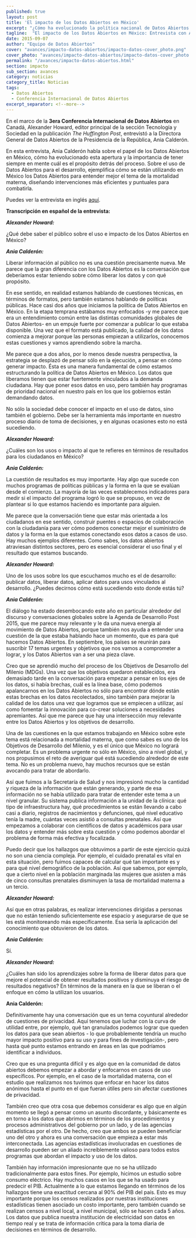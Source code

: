 ```yaml
---
published: true
layout: post
title: 'El impacto de los Datos Abiertos en México'
excerpt: "¿Cómo ha evolucionado la política nacional de Datos Abiertos y de qué manera está impactando el desarrollo en México? Ania Calderón, Directora General de Datos Abiertos de la Presidencia de la República, habla sobre el tema en esta entrevista."
tagline:  "El impacto de los Datos Abiertos en México: Entrevista con Ania Calderón"
date: 2015-09-07
author: "Equipo de Datos Abiertos"
cover: "avances/impacto-datos-abiertos/impacto-datos-cover_photo.png"
cover_photo: "avances/impacto-datos-abiertos/impacto-datos-cover_photo.png"
permalink: "/avances/impacto-datos-abiertos.html"
section: impacto
sub_section: avances
category: noticias
category_title: Noticias
tags:
  - Datos Abiertos
  - Conferencia Internacional de Datos Abiertos
excerpt_separator: <!--more-->
---
```


En el marco de la **3era Conferencia Internacional de Datos Abiertos** en Canadá, Alexander Howard, editor principal de la sección Tecnología y Sociedad en la publicación *The Huffington Post*, entrevistó a la Directora General de Datos Abiertos de la Presidencia de la República, Ania Calderón.

<!--more-->

En esta entrevista, Ania Calderón habla sobre el papel de los Datos Abiertos en México, cómo ha evolucionado esta apertura y la importancia de tener siempre en mente cuál es el propósito detrás del proceso. Sobre el uso de Datos Abiertos para el desarrollo, ejemplifica cómo se están utilizando en México los Datos Abiertos para entender mejor el tema de la mortalidad materna, diseñando intervenciones más eficientes y puntuales para combatirla.

Puedes ver la entrevista en inglés [aquí](https://www.youtube.com/watch?v=A2alk_aioLs).

**Transcripción en español de la entrevista:**

***Alexander Howard:***

¿Qué debe saber el público sobre el uso e impacto de los Datos Abiertos en México?

***Ania Calderón:***

Liberar información al público no es una cuestión precisamente nueva. Me parece que la gran diferencia con los Datos Abiertos es la conversación que deberíamos estar teniendo sobre cómo liberar los datos y con qué propósito.

En ese sentido, en realidad estamos hablando de cuestiones técnicas, en términos de formatos, pero también estamos hablando de políticas públicas. Hace casi dos años que iniciamos la política de Datos Abiertos en México. En la etapa temprana estábamos muy enfocados -y me parece que era un entendimiento común entre las distintas comunidades globales de Datos Abiertos- en un empuje fuerte por comenzar a publicar lo que estaba disponible. Una vez que el formato está publicado, la calidad de los datos comienza a mejorar porque las personas empiezan a utilizarlos, conocemos estas cuestiones y vamos aprendiendo sobre la marcha.

Me parece que a dos años, por lo menos desde nuestra perspectiva, la estrategia se desplazó de pensar sólo en la ejecución, a pensar en cómo generar impacto. Ésta es una manera fundamental de cómo estamos estructurando la política de Datos Abiertos en México. Los datos que liberamos tienen que estar fuertemente vinculados a la demanda ciudadana. Hay que poner esos datos en uso, pero también hay programas de prioridad nacional en nuestro país en los que los gobiernos están demandando datos.

No sólo la sociedad debe conocer el impacto en el uso de datos, sino también el gobierno. Debe ser la herramienta más importante en nuestro proceso diario de toma de decisiones, y en algunas ocasiones esto no está sucediendo.

***Alexander Howard:***

¿Cuáles son los usos o impacto al que te refieres en términos de resultados para los ciudadanos en México?

***Ania Calderón:***

La cuestión de resultados es muy importante. Hay algo que sucede con muchos programas de políticas públicas y la forma en la que se evalúan desde el comienzo. La mayoría de las veces establecemos indicadores para medir si el impacto del programa logró lo que se propuso, en vez de plantear si lo que estamos haciendo es importante para alguien.

Me parece que la conversación tiene que estar más orientada a los ciudadanos en ese sentido, construir puentes o espacios de colaboración con la ciudadanía para ver cómo podemos conectar mejor el suministro de datos y la forma en la que estamos conectando esos datos a casos de uso. Hay muchos ejemplos diferentes. Como sabes, los datos abiertos atraviesan distintos sectores, pero es esencial considerar el uso final y el resultado que estamos buscando.

***Alexander Howard:***

Uno de los usos sobre los que escuchamos mucho es el de desarrollo: publicar datos, liberar datos, aplicar datos para usos vinculados al desarrollo. ¿Puedes decirnos cómo está sucediendo esto donde estás tú?

***Ania Calderón:***

El diálogo ha estado desembocando este año en particular alrededor del discurso y conversaciones globales sobre la Agenda de Desarrollo Post 2015, que me parece muy relevante y le da una nueva energía al movimiento de Datos Abiertos, porque también nos ayuda a entender una cuestión de la que estaba hablando hace un momento, que es para qué hacemos Datos Abiertos. En septiembre, los países se reunirán para suscribir 17 temas urgentes y objetivos que nos vamos a comprometer a lograr, y los Datos Abiertos van a ser una pieza clave.

Creo que se aprendió mucho del proceso de los Objetivos de Desarrollo del Milenio (MDGs). Una vez que los objetivos quedaron establecidos, era demasiado tarde en la conversación para empezar a pensar en los ejes de los datos, si había brechas, cuál es la línea base, cómo podemos apalancarnos en los Datos Abiertos no sólo para encontrar dónde están estas brechas en los datos recolectados, sino también para mejorar la calidad de los datos una vez que logramos que se empiecen a utilizar, así como fomentar la innovación para co-crear soluciones a necesidades apremiantes. Así que me parece que hay una intersección muy relevante entre los Datos Abiertos y los objetivos de desarrollo.

Una de las cuestiones en la que estamos trabajando en México sobre este tema está relacionada a mortalidad materna, que como sabes es uno de los Objetivos de Desarrollo del Milenio, y es el único que México no logrará completar. Es un problema urgente no sólo en México, sino a nivel global, y nos propusimos el reto de averiguar qué está sucediendo alrededor de este tema. No es un problema nuevo, hay muchos recursos que se están avocando para tratar de abordarlo.

Así que fuimos a la Secretaría de Salud y nos impresionó mucho la cantidad y riqueza de la información que están generando, y parte de esa información no se había utilizado para tratar de entender este tema a un nivel granular. Su sistema publica información a la unidad de la clínica: qué tipo de infraestructura hay, qué procedimientos se están llevando a cabo casi a diario, registros de nacimientos y defunciones, qué nivel educativo tenía la madre, cuántas veces asistió a consultas prenatales. Así que empezamos a colaborar con científicos de datos y académicos para usar los datos y entender más sobre esta cuestión y cómo podemos abordar el problema de forma más efectiva y focalizada.

Puedo decir que los hallazgos que obtuvimos a partir de este ejercicio quizá no son una ciencia compleja. Por ejemplo, el cuidado prenatal es vital en esta situación, pero fuimos capaces de calcular qué tan importante es y para qué nivel demográfico de la población. Así que sabemos, por ejemplo, que a cierto nivel en la población marginada las mujeres que asisten a más de cinco consultas prenatales disminuyen la tasa de mortalidad materna a un tercio.

***Alexander Howard:***

Así que en otras palabras, es realizar intervenciones dirigidas a personas que no están teniendo suficientemente ese espacio y asegurarse de que se les está monitoreando más específicamente. Esa sería la aplicación del conocimiento que obtuvieron de los datos.

***Ania Calderón:***

Sí.

***Alexander Howard:***

¿Cuáles han sido los aprendizajes sobre la forma de liberar datos para que mejore el potencial de obtener resultados positivos y disminuya el riesgo de resultados negativos? En términos de la manera en la que se liberan o el enfoque en cómo la utilizan los usuarios.

**Ania Calderón:**

Definitivamente hay una conversación que es un tema coyuntural alrededor de cuestiones de privacidad. Aquí tenemos que luchar con la curva de utilidad entre, por ejemplo, qué tan granulados podemos lograr que queden los datos para que sean abiertos - lo que probablemente tendría un mucho mayor impacto positivo para su uso y para fines de investigación-, pero hasta qué punto estamos entrando en áreas en las que podríamos identificar a individuos.

Creo que es una pregunta difícil y es algo que en la comunidad de datos abiertos debemos empezar a abordar y enfocarnos en casos de uso específicos. Por ejemplo, en el caso de la mortalidad materna, con el estudio que realizamos nos tuvimos que enfocar en hacer los datos anónimos hasta el punto en el que fueran útiles pero sin afectar cuestiones de privacidad.

También creo que otra cosa que debemos considerar es algo que en algún momento se llegó a pensar como un asunto discordante, y básicamente es en torno a los datos que abrimos en términos de los procedimientos y procesos administrativos del gobierno por un lado, y de las agencias estadísticas por el otro. De hecho, creo que ambos se pueden beneficiar uno del otro y ahora es una conversación que empieza a estar más interconectada. Las agencias estadísticas involucradas en cuestiones de desarrollo pueden ser un aliado increíblemente valioso para todos estos programas que abordan el impacto y uso de los datos.

También hay información impresionante que no se ha utilizado tradicionalmente para estos fines. Por ejemplo, hicimos un estudio sobre consumo eléctrico. Hay muchos casos en los que se ha usado para predecir el PIB. Actualmente a lo que estamos llegando en términos de los hallazgos tiene una exactitud cercana al 90% del PIB del país. Esto es muy importante porque los censos realizados por nuestras instituciones estadísticas tienen asociado un costo importante, pero también cuando se realizan censos a nivel local, a nivel municipal, sólo se hacen cada 5 años. Los datos que publica nuestra institución de electricidad son datos en tiempo real y se trata de información crítica para la toma diaria de decisiones en términos de desarrollo.
